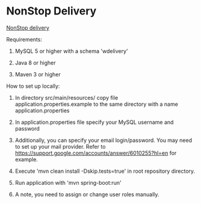 # NonStop Delivery
[NonStop delivery](http://nonstop-delivery.com/)

Requirements: 

1. MySQL 5 or higher with a schema 'wdelivery'

2. Java 8 or higher

3. Maven 3 or higher

How to set up locally:

 1. In directory src/main/resources/ copy file application.properties.example to the same directory with a name application.properties
 
 2. In application.properties file specify your MySQL username and password
 
 3. Additionally, you can specify your email login/password. You may need to set up your mail provider. Refer to https://support.google.com/accounts/answer/6010255?hl=en for example. 
 
 4. Execute 'mvn clean install -Dskip.tests=true' in root repository directory.
 
 5. Run application with 'mvn spring-boot:run'

 6. A note, you need to assign or change user roles manually.
